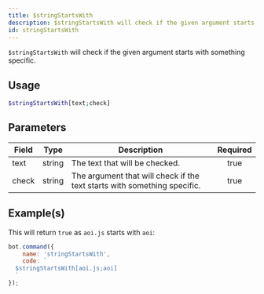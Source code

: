 ```yaml
---
title: $stringStartsWith
description: $stringStartsWith will check if the given argument starts with something specific.
id: stringStartsWith
---
```


`$stringStartsWith` will check if the given argument starts with something specific.

## Usage

```php
$stringStartsWith[text;check]
```

## Parameters

| Field | Type   | Description                                                              | Required |
| ----- | ------ | ------------------------------------------------------------------------ | :------: |
| text  | string | The text that will be checked.                                           |   true   |
| check | string | The argument that will check if the text starts with something specific. |   true   |

## Example(s)

This will return `true` as `aoi.js` starts with `aoi`:

```javascript
bot.command({
    name: 'stringStartsWith',
    code: `
  $stringStartsWith[aoi.js;aoi]
  `
});
```